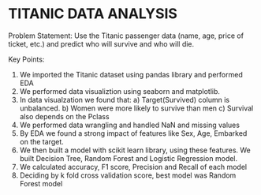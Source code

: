# TITANIC DATA ANALYSIS

Problem Statement: Use the Titanic passenger data (name, age, price of ticket, etc.) and predict who will survive and who will die.

Key Points:
1) We imported the Titanic dataset using pandas library and performed EDA
1) We performed data visualiztion using seaborn and matplotlib.
2) In data visualzation we found that:
        a) Target(Survived) column is unbalanced.
        b) Women were more likely to survive than men
        c) Survival also depends on the Pclass 
3) We performed data wrangling and handled NaN and missing values
4) By EDA we found a strong impact of features like Sex, Age, Embarked on the target.
5) We then built a model with scikit learn library, using these features. We built Decision Tree, Random Forest and Logistic Regression model.
6) We calculated accuracy, F1 score, Precision and Recall of each model
7) Deciding by k fold cross validation score, best model was Random Forest model
